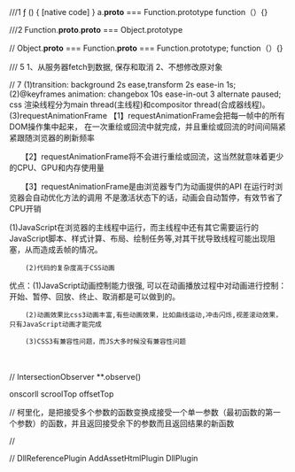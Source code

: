 ///1
ƒ () { [native code] }
a.__proto__ === Function.prototype
function（）{}

///2
Function.__proto__.__proto__ === Object.prototype


// Object.__proto__ === Function.__proto__ === Function.prototype;
function（）{}

/// 5
1、从服务器fetch到数据, 保存和取消
2、不想修改原对象


// 7
 (1)transition: background 2s ease,transform 2s ease-in 1s;
 (2)@keyframes animation: changebox 10s ease-in-out   3 alternate paused;
css 渲染线程分为main thread(主线程)和compositor thread(合成器线程)。
(3)requestAnimationFrame 
	【1】requestAnimationFrame会把每一帧中的所有DOM操作集中起来，
	在一次重绘或回流中就完成，并且重绘或回流的时间间隔紧紧跟随浏览器的刷新频率

　　【2】requestAnimationFrame将不会进行重绘或回流，这当然就意味着更少的CPU、GPU和内存使用量

　　【3】requestAnimationFrame是由浏览器专门为动画提供的API
		在运行时浏览器会自动优化方法的调用
		不是激活状态下的话，动画会自动暂停，有效节省了CPU开销

(1)JavaScript在浏览器的主线程中运行，而主线程中还有其它需要运行的JavaScript脚本、样式计算、布局、绘制任务等,对其干扰导致线程可能出现阻塞，从而造成丢帧的情况。

        (2)代码的复杂度高于CSS动画

优点：(1)JavaScript动画控制能力很强, 可以在动画播放过程中对动画进行控制：开始、暂停、回放、终止、取消都是可以做到的。

        (2)动画效果比css3动画丰富,有些动画效果，比如曲线运动,冲击闪烁,视差滚动效果，只有JavaScript动画才能完成
    
        (3)CSS3有兼容性问题，而JS大多时候没有兼容性问题


​		
​		
// 
IntersectionObserver
**.observe()

onscorll
scroolTop offsetTop

// 柯里化，是把接受多个参数的函数变换成接受一个单一参数（最初函数的第一个参数）的函数，并且返回接受余下的参数而且返回结果的新函数

// <meta http-equiv="x-dns-prefetch-control" content="on">
<link rel="dns-prefetch" href="//www.zhix.net">
<link rel="dns-prefetch" href="//api.share.zhix.net">
<link rel="dns-prefetch" href="//bdimg.share.zhix.net">

// DllReferencePlugin
AddAssetHtmlPlugin
DllPlugin